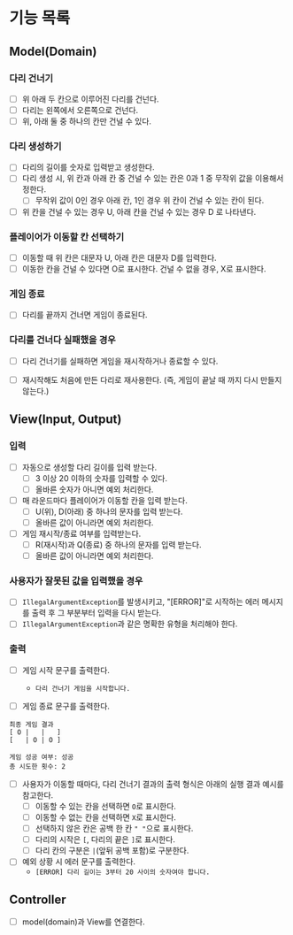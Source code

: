 # 기능 목록

## Model(Domain)
### 다리 건너기
- [ ] 위 아래 두 칸으로 이루어진 다리를 건넌다.
- [ ] 다리는 왼쪽에서 오른쪽으로 건넌다.
- [ ] 위, 아래 둘 중 하나의 칸만 건널 수 있다.

### 다리 생성하기
- [ ] 다리의 길이를 숫자로 입력받고 생성한다.
- [ ] 다리 생성 시, 위 칸과 아래 칸 중 건널 수 있는 칸은 0과 1 중 무작위 값을 이용해서 정한다.
  - [ ] 무작위 값이 0인 경우 아래 칸, 1인 경우 위 칸이 건널 수 있는 칸이 된다.
- [ ] 위 칸을 건널 수 있는 경우 U, 아래 칸을 건널 수 있는 경우 D 로 나타낸다.

### 플레이어가 이동할 칸 선택하기
- [ ] 이동할 때 위 칸은 대문자 U, 아래 칸은 대문자 D를 입력한다.
- [ ] 이동한 칸을 건널 수 있다면 O로 표시한다. 건널 수 없을 경우, X로 표시한다.

### 게임 종료
- [ ] 다리를 끝까지 건너면 게임이 종료된다.

### 다리를 건너다 실패했을 경우
- [ ] 다리 건너기를 실패하면 게임을 재시작하거나 종료할 수 있다.
- [ ] 재시작해도 처음에 만든 다리로 재사용한다. (즉, 게임이 끝날 때 까지 다시 만들지 않는다.)


## View(Input, Output)
### 입력
- [ ] 자동으로 생성할 다리 길이를 입력 받는다.
  - [ ] 3 이상 20 이하의 숫자를 입력할 수 있다.
  - [ ] 올바른 숫자가 아니면 예외 처리한다.

- [ ] 매 라운드마다 플레이어가 이동할 칸을 입력 받는다.
  - [ ] U(위), D(아래) 중 하나의 문자를 입력 받는다.
  - [ ] 올바른 값이 아니라면 예외 처리한다.

- [ ] 게임 재시작/종료 여부를 입력받는다.
  - [ ] R(재시작)과 Q(종료) 중 하나의 문자를 입력 받는다.
  - [ ] 올바른 값이 아니라면 예외 처리한다.

### 사용자가 잘못된 값을 입력했을 경우
- [ ] `IllegalArgumentException`를 발생시키고, "[ERROR]"로 시작하는 에러 메시지를 출력 후 그 부분부터 입력을 다시 받는다.
- [ ] `IllegalArgumentException`과 같은 명확한 유형을 처리해야 한다.

### 출력
- [ ] 게임 시작 문구를 출력한다.
  - `다리 건너기 게임을 시작합니다.`

- [ ] 게임 종료 문구를 출력한다.
```text
최종 게임 결과
[ O |   |   ]
[   | O | O ]

게임 성공 여부: 성공
총 시도한 횟수: 2
```

- [ ] 사용자가 이동할 때마다, 다리 건너기 결과의 출력 형식은 아래의 실행 결과 예시를 참고한다.
  - [ ] 이동할 수 있는 칸을 선택하면 `O`로 표시한다.
  - [ ] 이동할 수 없는 칸을 선택하면 `X`로 표시한다.
  - [ ] 선택하지 않은 칸은 공백 한 칸 `" "`으로 표시한다.
  - [ ] 다리의 시작은 `[`, 다리의 끝은 `]`로 표시한다.
  - [ ] 다리 칸의 구분은 ` | `(앞뒤 공백 포함)로 구분한다.

- [ ] 예외 상황 시 에러 문구를 출력한다.
  - `[ERROR] 다리 길이는 3부터 20 사이의 숫자여야 합니다.`

## Controller
-[ ] model(domain)과 View를 연결한다.